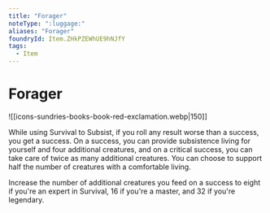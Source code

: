 ```yaml
---
title: "Forager"
noteType: ":luggage:"
aliases: "Forager"
foundryId: Item.ZHkPZEWhUE9hNJfY
tags:
  - Item
---
```


# Forager
![[icons-sundries-books-book-red-exclamation.webp|150]]

While using Survival to Subsist, if you roll any result worse than a success, you get a success. On a success, you can provide subsistence living for yourself and four additional creatures, and on a critical success, you can take care of twice as many additional creatures. You can choose to support half the number of creatures with a comfortable living.

Increase the number of additional creatures you feed on a success to eight if you're an expert in Survival, 16 if you're a master, and 32 if you're legendary.

